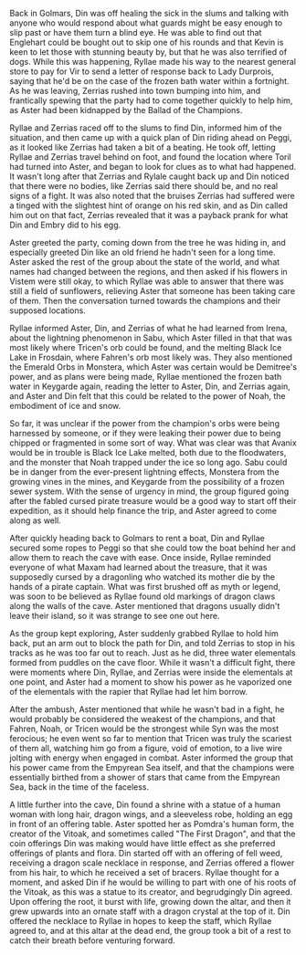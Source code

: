 Back in Golmars, Din was off healing the sick in the slums and talking with
anyone who would respond about what guards might be easy enough to slip past or
have them turn a blind eye. He was able to find out that Englehart could be
bought out to skip one of his rounds and that Kevin is keen to let those with
stunning beauty by, but that he was also terrified of dogs. While this was
happening, Ryllae made his way to the nearest general store to pay for Vir to
send a letter of response back to Lady Durprois, saying that he'd be on the case
of the frozen bath water within a fortnight. As he was leaving, Zerrias rushed
into town bumping into him, and frantically spewing that the party had to come
together quickly to help him, as Aster had been kidnapped by the Ballad of the
Champions.

Ryllae and Zerrias raced off to the slums to find Din, informed him of the
situation, and then came up with a quick plan of Din riding ahead on Peggi, as
it looked like Zerrias had taken a bit of a beating. He took off, letting Ryllae
and Zerrias travel behind on foot, and found the location where Toril had turned
into Aster, and began to look for clues as to what had happened. It wasn't long
after that Zerrias and Rylale caught back up and Din noticed that there were no
bodies, like Zerrias said there should be, and no real signs of a fight. It was
also noted that the bruises Zerrias had suffered were a tinged with the
slightest hint of orange on his red skin, and as Din called him out on that
fact, Zerrias revealed that it was a payback prank for what Din and Embry did to
his egg.

Aster greeted the party, coming down from the tree he was hiding in, and
especially greeted Din like an old friend he hadn't seen for a long time. Aster
asked the rest of the group about the state of the world, and what names had
changed between the regions, and then asked if his flowers in Vistem were still
okay, to which Ryllae was able to answer that there was still a field of
sunflowers, relieving Aster that someone has been taking care of them. Then the
conversation turned towards the champions and their supposed locations.

Ryllae informed Aster, Din, and Zerrias of what he had learned from Irena, about
the lightning phenomenon in Sabu, which Aster filled in that that was most
likely where Tricen's orb could be found, and the melting Black Ice Lake in
Frosdain, where Fahren's orb most likely was. They also mentioned the Emerald
Orbs in Monstera, which Aster was certain would be Demitree's power, and as
plans were being made, Ryllae mentioned the frozen bath water in Keygarde again,
reading the letter to Aster, Din, and Zerrias again, and Aster and Din felt that
this could be related to the power of Noah, the embodiment of ice and snow.

So far, it was unclear if the power from the champion's orbs were being
harnessed by someone, or if they were leaking their power due to being chipped
or fragmented in some sort of way. What was clear was that Avanix would be in
trouble is Black Ice Lake melted, both due to the floodwaters, and the monster
that Noah trapped under the ice so long ago. Sabu could be in danger from the
ever-present lightning effects, Monstera from the growing vines in the mines,
and Keygarde from the possibility of a frozen sewer system. With the sense of
urgency in mind, the group figured going after the fabled cursed pirate treasure
would be a good way to start off their expedition, as it should help finance the
trip, and Aster agreed to come along as well.

After quickly heading back to Golmars to rent a boat, Din and Ryllae secured
some ropes to Peggi so that she could tow the boat behind her and allow them to
reach the cave with ease. Once inside, Ryllae reminded everyone of what Maxam
had learned about the treasure, that it was supposedly cursed by a dragonling
who watched its mother die by the hands of a pirate captain. What was first
brushed off as myth or legend, was soon to be believed as Ryllae found old
markings of dragon claws along the walls of the cave. Aster mentioned that
dragons usually didn't leave their island, so it was strange to see one out
here.

As the group kept exploring, Aster suddenly grabbed Ryllae to hold him back, put
an arm out to block the path for Din, and told Zerrias to stop in his tracks as
he was too far out to reach. Just as he did, three water elementals formed from
puddles on the cave floor. While it wasn't a difficult fight, there were moments
where Din, Ryllae, and Zerrias were inside the elementals at one point, and
Aster had a moment to show his power as he vaporized one of the elementals with
the rapier that Ryllae had let him borrow.

After the ambush, Aster mentioned that while he wasn't bad in a fight, he would
probably be considered the weakest of the champions, and that Fahren, Noah, or
Tricen would be the strongest while Syn was the most ferocious; he even went so
far to mention that Tricen was truly the scariest of them all, watching him go
from a figure, void of emotion, to a live wire jolting with energy when engaged
in combat. Aster informed the group that his power came from the Empyrean Sea
itself, and that the champions were essentially birthed from a shower of stars
that came from the Empyrean Sea, back in the time of the faceless.

A little further into the cave, Din found a shrine with a statue of a human
woman with long hair, dragon wings, and a sleeveless robe, holding an egg in
front of an offering table. Aster spotted her as Pomdra's human form, the
creator of the Vitoak, and sometimes called "The First Dragon", and that the
coin offerings Din was making would have little effect as she preferred
offerings of plants and flora. Din started off with an offering of fell weed,
receiving a dragon scale necklace in response, and Zerrias offered a flower from
his hair, to which he received a set of bracers. Ryllae thought for a moment,
and asked Din if he would be willing to part with one of his roots of the
Vitoak, as this was a statue to its creator, and begrudgingly Din agreed. Upon
offering the root, it burst with life, growing down the altar, and then it grew
upwards into an ornate staff with a dragon crystal at the top of it. Din offered
the necklace to Ryllae in hopes to keep the staff, which Ryllae agreed to, and
at this altar at the dead end, the group took a bit of a rest to catch their
breath before venturing forward.
